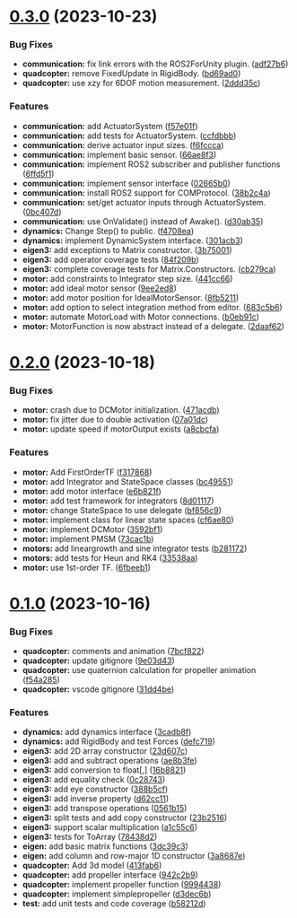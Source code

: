 # [0.3.0](https://github.com/intelligent-systems-lab-org/SimuNEX/compare/v0.2.0...v0.3.0) (2023-10-23)


### Bug Fixes

* **communication:** fix link errors with the ROS2ForUnity plugin. ([adf27b6](https://github.com/intelligent-systems-lab-org/SimuNEX/commit/adf27b6f2b3568d406d6dcd9898f3785097fce7f))
* **quadcopter:** remove FixedUpdate in RigidBody. ([bd69ad0](https://github.com/intelligent-systems-lab-org/SimuNEX/commit/bd69ad0ec8bfe3fa5e4e4d112fe79ed87e6f2185))
* **quadcopter:** use xzy for 6DOF motion measurement. ([2ddd35c](https://github.com/intelligent-systems-lab-org/SimuNEX/commit/2ddd35c468d353b61db14e270b6f16a0d9c9b1af))


### Features

* **communication:** add ActuatorSystem ([f57e01f](https://github.com/intelligent-systems-lab-org/SimuNEX/commit/f57e01f216c4d0fd9e1d7716e2e0776a2fc984d9))
* **communication:** add tests for ActuatorSystem. ([ccfdbbb](https://github.com/intelligent-systems-lab-org/SimuNEX/commit/ccfdbbbbd92c3563e5c9f01e1afb4957645902d5))
* **communication:** derive actuator input sizes. ([f6fccca](https://github.com/intelligent-systems-lab-org/SimuNEX/commit/f6fccca61b6c80db8d7a4eb5f59257ec12795cfa))
* **communication:** implement basic sensor. ([66ae8f3](https://github.com/intelligent-systems-lab-org/SimuNEX/commit/66ae8f3d5f5d373b19a75b45a41d7d5d5084f30e))
* **communication:** implement ROS2 subscriber and publisher functions ([6ffd5f1](https://github.com/intelligent-systems-lab-org/SimuNEX/commit/6ffd5f1bb18bd69371efdabbc2ebd03508dd8e92))
* **communication:** implement sensor interface ([02665b0](https://github.com/intelligent-systems-lab-org/SimuNEX/commit/02665b06e8132a9f320381a4fc62eee88866a1e4))
* **communication:** install ROS2 support for COMProtocol. ([38b2c4a](https://github.com/intelligent-systems-lab-org/SimuNEX/commit/38b2c4aa67e4d40076f4d87092f51c890b4a08a9))
* **communication:** set/get actuator inputs through ActuatorSystem. ([0bc407d](https://github.com/intelligent-systems-lab-org/SimuNEX/commit/0bc407d514261cd90a087d0b704ee545016d95df))
* **communication:** use OnValidate() instead of Awake(). ([d30ab35](https://github.com/intelligent-systems-lab-org/SimuNEX/commit/d30ab35c7c4bdda8fdb7ee7094ee379c2d4b59fa))
* **dynamics:** Change Step() to public. ([f4708ea](https://github.com/intelligent-systems-lab-org/SimuNEX/commit/f4708ea4377c5d71dd809ab3b5e92438629e8bd7))
* **dynamics:** implement DynamicSystem interface. ([301acb3](https://github.com/intelligent-systems-lab-org/SimuNEX/commit/301acb360d62a51c8060a79ba2cdc886401c30ba))
* **eigen3:** add exceptions to Matrix constructor. ([3b75001](https://github.com/intelligent-systems-lab-org/SimuNEX/commit/3b75001c64820ff71082d7323c9efa29423f92d8))
* **eigen3:** add operator coverage tests ([84f209b](https://github.com/intelligent-systems-lab-org/SimuNEX/commit/84f209b82d2a874cbd4df3135d80678d66240d14))
* **eigen3:** complete coverage tests for Matrix.Constructors. ([cb279ca](https://github.com/intelligent-systems-lab-org/SimuNEX/commit/cb279ca77b30bd70c72036b3a89d23f851a94763))
* **motor:** add constraints to Integrator step size. ([441cc66](https://github.com/intelligent-systems-lab-org/SimuNEX/commit/441cc66f979835d979b7a0060a38c576a786c992))
* **motor:** add ideal motor sensor ([9ee2ed8](https://github.com/intelligent-systems-lab-org/SimuNEX/commit/9ee2ed8ef2b76617ad38d1e60ed8cd1f37c6b93c))
* **motor:** add motor position for IdealMotorSensor. ([8fb5211](https://github.com/intelligent-systems-lab-org/SimuNEX/commit/8fb521155a26bad1c7d585e9e5486b326fc3e67a))
* **motor:** add option to select integration method from editor. ([683c5b6](https://github.com/intelligent-systems-lab-org/SimuNEX/commit/683c5b62d8e329fa10b82dc6b668d3639a521b66))
* **motor:** automate MotorLoad with Motor connections. ([b0eb91c](https://github.com/intelligent-systems-lab-org/SimuNEX/commit/b0eb91cff979e4325e9ae6df39e881bd8be7207e))
* **motor:** MotorFunction is now abstract instead of a delegate. ([2daaf62](https://github.com/intelligent-systems-lab-org/SimuNEX/commit/2daaf62c9a14dca903f44a147a9866eb696ad609))



# [0.2.0](https://github.com/intelligent-systems-lab-org/SimuNEX/compare/v0.1.0...v0.2.0) (2023-10-18)


### Bug Fixes

* **motor:** crash due to DCMotor initialization. ([471acdb](https://github.com/intelligent-systems-lab-org/SimuNEX/commit/471acdb5af939b204b8f98076ef297a1b59b844d))
* **motor:** fix jitter due to double activation ([07a01dc](https://github.com/intelligent-systems-lab-org/SimuNEX/commit/07a01dcc5a32846b21ebed006ff961e3fc6fedbd))
* **motor:** update speed if motorOutput exists ([a8cbcfa](https://github.com/intelligent-systems-lab-org/SimuNEX/commit/a8cbcfa4b1c0802283513bb7512f889417f0b7ac))


### Features

* **motor:** Add FirstOrderTF ([f317868](https://github.com/intelligent-systems-lab-org/SimuNEX/commit/f3178681f076d4d6d513de1cb84b653d5683faec))
* **motor:** add Integrator and StateSpace classes ([bc49551](https://github.com/intelligent-systems-lab-org/SimuNEX/commit/bc4955170f8475eb2cc1b9b9fe62e9b40afd0079))
* **motor:** add motor interface ([e6b821f](https://github.com/intelligent-systems-lab-org/SimuNEX/commit/e6b821fb6ccd916a57131c55d98cb6e2ffeb5a6a))
* **motor:** add test framework for integrators ([8d01117](https://github.com/intelligent-systems-lab-org/SimuNEX/commit/8d01117eb4d5ca116f6c52195fb05fd5d2cbea16))
* **motor:** change StateSpace to use delegate ([bf856c9](https://github.com/intelligent-systems-lab-org/SimuNEX/commit/bf856c94365e2a698fb9cace263205b528797415))
* **motor:** implement class for linear state spaces ([cf6ae80](https://github.com/intelligent-systems-lab-org/SimuNEX/commit/cf6ae802e5ac1babcf9848043b00bad551c20624))
* **motor:** implement DCMotor ([3592bf1](https://github.com/intelligent-systems-lab-org/SimuNEX/commit/3592bf12d8f922ae6f61ba84296a240c5ca15394))
* **motor:** implement PMSM ([73cac1b](https://github.com/intelligent-systems-lab-org/SimuNEX/commit/73cac1b8523f167e332a75d6c1aa290121bd9e8c))
* **motors:** add lineargrowth and sine integrator tests ([b281172](https://github.com/intelligent-systems-lab-org/SimuNEX/commit/b281172090d309d61b526cc47d4d959d5c576a5e))
* **motors:** add tests for Heun and RK4 ([33538aa](https://github.com/intelligent-systems-lab-org/SimuNEX/commit/33538aaa0ee44d52fbea05f82fcfe33d4f89ee63))
* **motor:** use 1st-order TF. ([6fbeeb1](https://github.com/intelligent-systems-lab-org/SimuNEX/commit/6fbeeb1a3f9a29e8f9fdffcd79e8438f280b96ae))



# [0.1.0](https://github.com/intelligent-systems-lab-org/SimuNEX/compare/413fab6935a115814d6cdd9509521718879a87a8...v0.1.0) (2023-10-16)


### Bug Fixes

* **quadcopter:** comments and animation ([7bcf822](https://github.com/intelligent-systems-lab-org/SimuNEX/commit/7bcf8221d152c43199aa5fef75c7e06007f09a6c))
* **quadcopter:** update gitignore ([9e03d43](https://github.com/intelligent-systems-lab-org/SimuNEX/commit/9e03d4383cccbd3d1355957116a19f0a3fee7a48))
* **quadcopter:** use quaternion calculation for propeller animation ([f54a285](https://github.com/intelligent-systems-lab-org/SimuNEX/commit/f54a285613ce476da010fdb27344f4949d29aaa1))
* **quadcopter:** vscode gitignore ([31dd4be](https://github.com/intelligent-systems-lab-org/SimuNEX/commit/31dd4be4e6bcab92c3c859ef07a89b189afdd272))


### Features

* **dynamics:** add dynamics interface ([3cadb8f](https://github.com/intelligent-systems-lab-org/SimuNEX/commit/3cadb8fd14a3df8686ad807d59960187bc6beb4f))
* **dynamics:** add RigidBody and test Forces ([defc719](https://github.com/intelligent-systems-lab-org/SimuNEX/commit/defc719196ea09036ec20a65ad231edd2c617f8c))
* **eigen3:** add 2D array constructor ([23d607c](https://github.com/intelligent-systems-lab-org/SimuNEX/commit/23d607c2b1e8e5c95e02b2e028aa06cfef6030af))
* **eigen3:** add and subtract operations ([ae8b3fe](https://github.com/intelligent-systems-lab-org/SimuNEX/commit/ae8b3fe5913a83a170583881e403a9c2a77db9cc))
* **eigen3:** add conversion to float[,] ([16b8821](https://github.com/intelligent-systems-lab-org/SimuNEX/commit/16b882196df9bd76833db7aaeae4d7d292dbc19d))
* **eigen3:** add equality check ([0c28743](https://github.com/intelligent-systems-lab-org/SimuNEX/commit/0c287431f2cc74dde096b1415ab486c0a5da860f))
* **eigen3:** add eye constructor ([388b5cf](https://github.com/intelligent-systems-lab-org/SimuNEX/commit/388b5cfd093bfaeb0a7d5c05f712692a4a2a3153))
* **eigen3:** add inverse property ([d62cc11](https://github.com/intelligent-systems-lab-org/SimuNEX/commit/d62cc11ff80ff03fdaff544ca98bb43ff3bfedad))
* **eigen3:** add transpose operations ([0561b15](https://github.com/intelligent-systems-lab-org/SimuNEX/commit/0561b1582a668f02279ff767a62d59cb899e18b4))
* **eigen3:** split tests and add copy constructor ([23b2516](https://github.com/intelligent-systems-lab-org/SimuNEX/commit/23b25163a4b24742148c331b027f3fd9bd85941f))
* **eigen3:** support scalar multiplication ([a1c55c6](https://github.com/intelligent-systems-lab-org/SimuNEX/commit/a1c55c6454ed593d247ba5c8dbde4c478271bfaf))
* **eigen3:** tests for ToArray ([78438d2](https://github.com/intelligent-systems-lab-org/SimuNEX/commit/78438d2b3f8b37f19600fbeff1e39e544b874bce))
* **eigen:** add basic matrix functions ([3dc39c3](https://github.com/intelligent-systems-lab-org/SimuNEX/commit/3dc39c398c21fdd78d963293f3e4ff8492012a70))
* **eigen:** add column and row-major 1D constructor ([3a8687e](https://github.com/intelligent-systems-lab-org/SimuNEX/commit/3a8687e98055c54fb6c04094756e58a227b836b5))
* **quadcopter:** Add 3d model ([413fab6](https://github.com/intelligent-systems-lab-org/SimuNEX/commit/413fab6935a115814d6cdd9509521718879a87a8))
* **quadcopter:** add propeller interface ([942c2b9](https://github.com/intelligent-systems-lab-org/SimuNEX/commit/942c2b910513940f5d7a06044760361f23448d45))
* **quadcopter:** implement propeller function ([9994438](https://github.com/intelligent-systems-lab-org/SimuNEX/commit/99944386d3f25399b8ef2738f7f91f7d7d4cc98d))
* **quadcopter:** implement simplepropeller ([d3dec6b](https://github.com/intelligent-systems-lab-org/SimuNEX/commit/d3dec6b8a5f22f13249c71a411e3a38b901a7f2d))
* **test:** add unit tests and code coverage ([b58212d](https://github.com/intelligent-systems-lab-org/SimuNEX/commit/b58212d2aea6110398927e233be7053fff2b7759))



